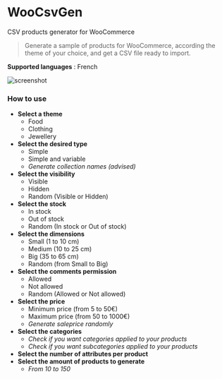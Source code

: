 # WooCsvGen
CSV products generator for WooCommerce

> Generate a sample of products for WooCommerce, according the theme of your choice, and get a CSV file ready to import.

**Supported languages** : French

![screenshot](https://i.imgur.com/0wD4iqB.jpg)

### How to use

* __Select a theme__
  * Food
  * Clothing
  * Jewellery
* __Select the desired type__
  * Simple
  * Simple and variable
  * _Generate collection names (advised)_
* __Select the visibility__
  * Visible
  * Hidden
  * Random (Visible or Hidden)
* __Select the stock__
  * In stock
  * Out of stock
  * Random (In stock or Out of stock)
* __Select the dimensions__
  * Small (1 to 10 cm)
  * Medium (10 to 25 cm)
  * Big (35 to 65 cm)
  * Random (from Small to Big)
* __Select the comments permission__
  * Allowed
  * Not allowed
  * Random (Allowed or Not allowed)
* __Select the price__
  * Minimum price (from 5 to 50€)
  * Maximum price (from 50 to 1000€)
  * _Generate saleprice randomly_
* __Select the categories__
  * _Check if you want categories applied to your products_
  * _Check if you want subcategories applied to your products_
* __Select the number of attributes per product__
* __Select the amount of products to generate__
  * _From 10 to 150_
